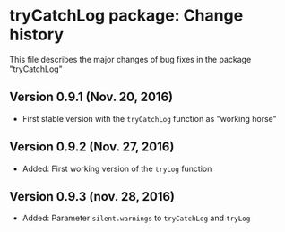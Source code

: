 <!--
For the conventions for files NEWS and ChangeLog in the GNU project see
https://www.gnu.org/prep/standards/standards.html#Documentation
-->

# tryCatchLog package: Change history

This file describes the major changes of bug fixes in the package "tryCatchLog"



## Version 0.9.1 (Nov. 20, 2016)

* First stable version with the `tryCatchLog` function as "working horse"



## Version 0.9.2 (Nov. 27, 2016)

* Added: First working version of the `tryLog` function



## Version 0.9.3 (nov. 28, 2016)

* Added: Parameter `silent.warnings` to  `tryCatchLog` and `tryLog`

